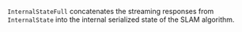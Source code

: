 `InternalStateFull` concatenates the streaming responses from `InternalState` into the internal serialized state of the SLAM algorithm.
